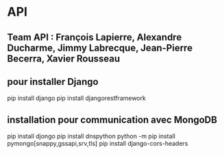 # API
## Team API : François Lapierre, Alexandre Ducharme, Jimmy Labrecque, Jean-Pierre Becerra, Xavier Rousseau

## pour installer Django
pip install django
pip install djangorestframework

## installation pour communication avec MongoDB
pip install djongo
pip install dnspython
python -m pip install pymongo[snappy,gssapi,srv,tls]
pip install django-cors-headers